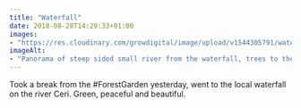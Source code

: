 ```yaml
---
title: "Waterfall"
date: 2018-08-28T14:29:33+01:00
images: 
- "https://res.cloudinary.com/growdigital/image/upload/v1544305791/waterfall-29383206667.jpg"
imageAlt: 
- "Panorama of steep sided small river from the waterfall, trees to the left, bridge to the right"
---
```


Took a break from the #ForestGarden yesterday, went to the local waterfall on the river Ceri. Green, peaceful and beautiful.
